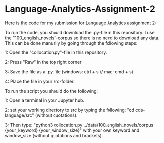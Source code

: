 # Language-Analytics-Assignment-2

Here is the code for my submission for Language Analytics assignment 2:

To run the code, you should download the .py-file in this repository. I use the "100_english_novels"-corpus so there is no need to download any data. This can be done manually by going through the following steps:

1: Open the "collocation.py"-file in this repository.

2: Press "Raw" in the top right corner

3: Save the file as a .py-file (windows: ctrl + s // mac: cmd + s)

4: Place the file in your src-folder.

To run the script you should do the following:

1: Open a terminal in your Jupyter hub.

2: set your working directory to src by typing the following: "cd cds-language/src" (without quotations).

3: Then type: "python3 collocation.py ../data/100_english_novels/corpus {your_keyword} {your_window_size}" with your own keyword and window_size (without quotations and brackets).
